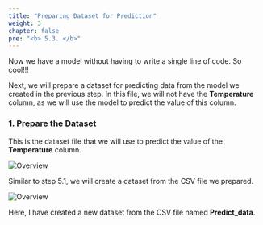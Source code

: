 ```yaml
---
title: "Preparing Dataset for Prediction"
weight: 3
chapter: false
pre: "<b> 5.3. </b>"
---
```


Now we have a model without having to write a single line of code. So cool!!!

Next, we will prepare a dataset for predicting data from the model we created in the previous step. In this file, we will not have the **Temperature** column, as we will use the model to predict the value of this column.

### 1. Prepare the Dataset

This is the dataset file that we will use to predict the value of the **Temperature** column.

![Overview](/fcj-ss2-workshop-003/images/76.png)

Similar to step 5.1, we will create a dataset from the CSV file we prepared.

![Overview](/fcj-ss2-workshop-003/images/77.png)

Here, I have created a new dataset from the CSV file named **Predict_data**.
